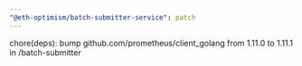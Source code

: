 ```yaml
---
"@eth-optimism/batch-submitter-service": patch
---
```


chore(deps): bump github.com/prometheus/client_golang from 1.11.0 to 1.11.1 in /batch-submitter
